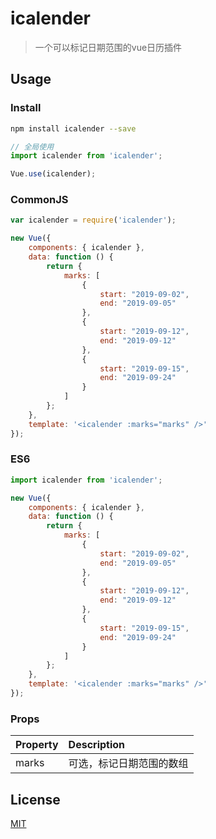 # icalender


> 一个可以标记日期范围的vue日历插件

## Usage

### Install

```bash
npm install icalender --save
```

```js
// 全局使用
import icalender from 'icalender';

Vue.use(icalender);
```

### CommonJS

```javascript
var icalender = require('icalender');

new Vue({
    components: { icalender },
    data: function () {
        return {
            marks: [
                {
                    start: "2019-09-02",
                    end: "2019-09-05"
                },
                {
                    start: "2019-09-12",
                    end: "2019-09-12"
                },
                {
                    start: "2019-09-15",
                    end: "2019-09-24"
                }
            ]
        };
    },
    template: '<icalender :marks="marks" />'
});
```

### ES6
```javascript
import icalender from 'icalender';

new Vue({
    components: { icalender },
    data: function () {
        return {
            marks: [
                {
                    start: "2019-09-02",
                    end: "2019-09-05"
                },
                {
                    start: "2019-09-12",
                    end: "2019-09-12"
                },
                {
                    start: "2019-09-15",
                    end: "2019-09-24"
                }
            ]
        };
    },
    template: '<icalender :marks="marks" />'
});
```

### Props

| Property | Description |
|:--|:--|
| marks | 可选，标记日期范围的数组 |

## License

[MIT](http://opensource.org/licenses/MIT)